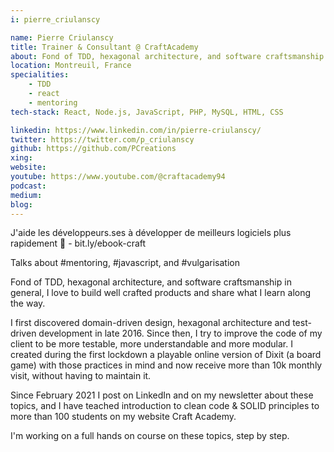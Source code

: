 ```yaml
---
i: pierre_criulanscy

name: Pierre Criulanscy
title: Trainer & Consultant @ CraftAcademy
about: Fond of TDD, hexagonal architecture, and software craftsmanship in general, I love to build well crafted products and share what I learn along the way
location: Montreuil, France
specialities:
    - TDD
    - react
    - mentoring
tech-stack: React, Node.js, JavaScript, PHP, MySQL, HTML, CSS

linkedin: https://www.linkedin.com/in/pierre-criulanscy/
twitter: https://twitter.com/p_criulanscy
github: https://github.com/PCreations
xing: 
website: 
youtube: https://www.youtube.com/@craftacademy94
podcast: 
medium: 
blog: 
---
```


J'aide les développeurs.ses à développer de meilleurs logiciels plus rapidement 🚀 - bit.ly/ebook-craft

Talks about #mentoring, #javascript, and #vulgarisation



Fond of TDD, hexagonal architecture, and software craftsmanship in general, I love to build well crafted products and share what I learn along the way.

I first discovered domain-driven design, hexagonal architecture and test-driven development in late 2016. Since then, I try to improve the code of my client to be more testable, more understandable and more modular. I created during the first lockdown a playable online version of Dixit (a board game) with those practices in mind and now receive more than 10k monthly visit, without having to maintain it.

Since February 2021 I post on LinkedIn and on my newsletter about these topics, and I have teached introduction to clean code & SOLID principles to more than 100 students on my website Craft Academy.

I'm working on a full hands on course on these topics, step by step.